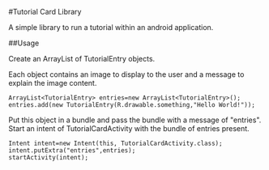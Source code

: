 #Tutorial Card Library


A simple library to run a tutorial within an android application.

##Usage

Create an ArrayList of TutorialEntry objects.

Each object contains an image to display to the user and a message to explain
the image content.

    ArrayList<TutorialEntry> entries=new ArrayList<TutorialEntry>();
    entries.add(new TutorialEntry(R.drawable.something,"Hello World!"));

Put this object in a bundle and pass the bundle with a message of
"entries". Start an intent of TutorialCardActivity with the bundle of entries
present.

    Intent intent=new Intent(this, TutorialCardActivity.class);
    intent.putExtra("entries",entries);
    startActivity(intent);


